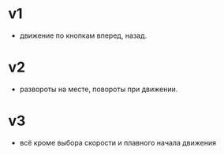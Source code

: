 # v1
+ движение по кнопкам вперед, назад.
# v2
+ развороты на месте, повороты при движении.
# v3
+ всё кроме выбора скорости и плавного начала движения
